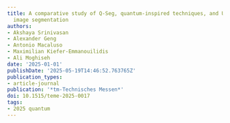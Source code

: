 ```yaml
---
title: A comparative study of Q-Seg, quantum-inspired techniques, and U-Net for crack
  image segmentation
authors:
- Akshaya Srinivasan
- Alexander Geng
- Antonio Macaluso
- Maximilian Kiefer-Emmanouilidis
- Ali Moghiseh
date: '2025-01-01'
publishDate: '2025-05-19T14:46:52.763765Z'
publication_types:
- article-journal
publication: '*tm-Technisches Messen*'
doi: 10.1515/teme-2025-0017
tags:
- 2025 quantum
---
```

